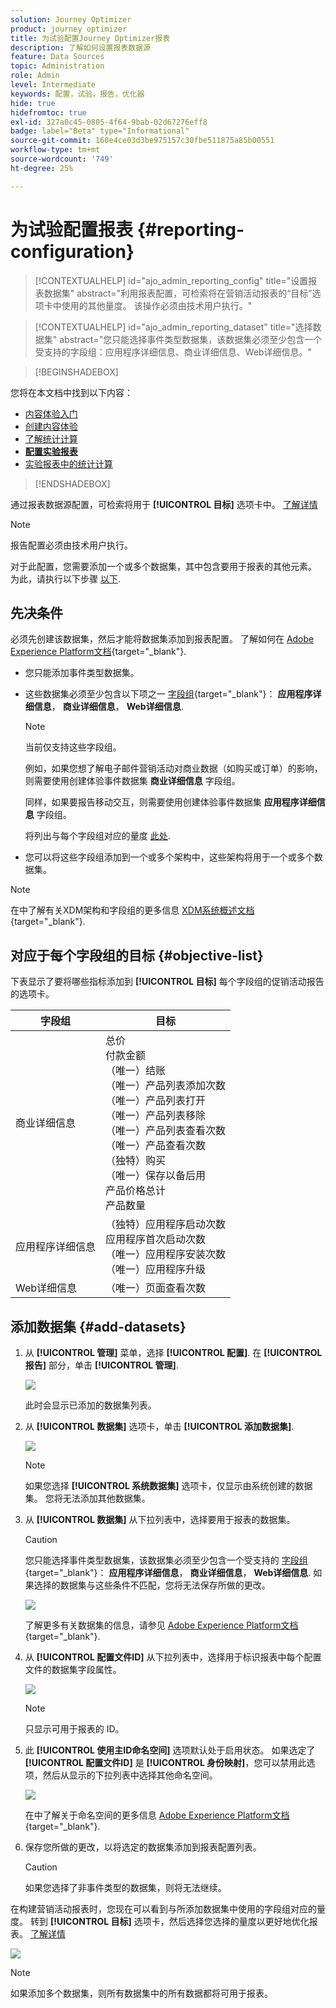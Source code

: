 ```yaml
---
solution: Journey Optimizer
product: journey optimizer
title: 为试验配置Journey Optimizer报表
description: 了解如何设置报表数据源
feature: Data Sources
topic: Administration
role: Admin
level: Intermediate
keywords: 配置，试验，报告，优化器
hide: true
hidefromtoc: true
exl-id: 327a0c45-0805-4f64-9bab-02d67276eff8
badge: label="Beta" type="Informational"
source-git-commit: 160e4ce03d3be975157c30fbe511875a85b00551
workflow-type: tm+mt
source-wordcount: '749'
ht-degree: 25%

---
```


# 为试验配置报表 {#reporting-configuration}

>[!CONTEXTUALHELP]
>id="ajo_admin_reporting_config"
>title="设置报表数据集"
>abstract="利用报表配置，可检索将在营销活动报表的“目标”选项卡中使用的其他量度。 该操作必须由技术用户执行。"

>[!CONTEXTUALHELP]
>id="ajo_admin_reporting_dataset"
>title="选择数据集"
>abstract="您只能选择事件类型数据集，该数据集必须至少包含一个受支持的字段组：应用程序详细信息、商业详细信息、Web详细信息。"

>[!BEGINSHADEBOX]

您将在本文档中找到以下内容：

* [内容体验入门](get-started-experiment.md)
* [创建内容体验](content-experiment.md)
* [了解统计计算](experiment-calculations.md)
* **[配置实验报表](reporting-configuration.md)**
* [实验报表中的统计计算](experiment-report-calculations.md)

>[!ENDSHADEBOX]

<!--The reporting data source configuration allows you to define a connection to a system in order to retrieve additional information that will be used in your reports.-->

通过报表数据源配置，可检索将用于 **[!UICONTROL 目标]** 选项卡中。 [了解详情](content-experiment.md#objectives-global)

>[!NOTE]
>
>报告配置必须由技术用户执行。 <!--Rights?-->

对于此配置，您需要添加一个或多个数据集，其中包含要用于报表的其他元素。 为此，请执行以下步骤 [以下](#add-datasets).

<!--
➡️ [Discover this feature in video](#video)
-->

## 先决条件


必须先创建该数据集，然后才能将数据集添加到报表配置。 了解如何在 [Adobe Experience Platform文档](https://experienceleague.adobe.com/docs/experience-platform/catalog/datasets/user-guide.html?lang=zh_Hans#create){target="_blank"}.

* 您只能添加事件类型数据集。

* 这些数据集必须至少包含以下项之一 [字段组](https://experienceleague.adobe.com/docs/experience-platform/xdm/tutorials/create-schema-ui.html?lang=zh_Hans#field-group){target="_blank"}： **应用程序详细信息**， **商业详细信息**， **Web详细信息**.

   >[!NOTE]
   >
   >当前仅支持这些字段组。

   例如，如果您想了解电子邮件营销活动对商业数据（如购买或订单）的影响，则需要使用创建体验事件数据集 **商业详细信息** 字段组。

   同样，如果要报告移动交互，则需要使用创建体验事件数据集 **应用程序详细信息** 字段组。

   将列出与每个字段组对应的量度 [此处](#objective-list).

* 您可以将这些字段组添加到一个或多个架构中，这些架构将用于一个或多个数据集。

>[!NOTE]
>
>在中了解有关XDM架构和字段组的更多信息 [XDM系统概述文档](https://experienceleague.adobe.com/docs/experience-platform/xdm/home.html?lang=zh_Hans){target="_blank"}.

## 对应于每个字段组的目标 {#objective-list}

下表显示了要将哪些指标添加到 **[!UICONTROL 目标]** 每个字段组的促销活动报告的选项卡。

| 字段组 | 目标 |
|--- |--- |
| 商业详细信息 | 总价<br>付款金额<br>（唯一）结账<br>（唯一）产品列表添加次数<br>（唯一）产品列表打开<br>（唯一）产品列表移除<br>（唯一）产品列表查看次数<br>（唯一）产品查看次数<br>（独特）购买<br>（唯一）保存以备后用<br>产品价格总计<br>产品数量 |
| 应用程序详细信息 | （独特）应用程序启动次数<br>应用程序首次启动次数<br>（唯一）应用程序安装次数<br>（唯一）应用程序升级 |
| Web详细信息 | （唯一）页面查看次数 |

## 添加数据集 {#add-datasets}

1. 从 **[!UICONTROL 管理]** 菜单，选择 **[!UICONTROL 配置]**. 在  **[!UICONTROL 报告]** 部分，单击 **[!UICONTROL 管理]**.

   ![](assets/reporting-config-menu.png)

   此时会显示已添加的数据集列表。

1. 从 **[!UICONTROL 数据集]** 选项卡，单击 **[!UICONTROL 添加数据集]**.

   ![](assets/reporting-config-add.png)

   >[!NOTE]
   >
   >如果您选择 **[!UICONTROL 系统数据集]** 选项卡，仅显示由系统创建的数据集。 您将无法添加其他数据集。

1. 从 **[!UICONTROL 数据集]** 从下拉列表中，选择要用于报表的数据集。

   >[!CAUTION]
   >
   >您只能选择事件类型数据集，该数据集必须至少包含一个受支持的 [字段组](https://experienceleague.adobe.com/docs/experience-platform/xdm/tutorials/create-schema-ui.html?lang=zh_Hans#field-group){target="_blank"}： **应用程序详细信息**， **商业详细信息**， **Web详细信息**. 如果选择的数据集与这些条件不匹配，您将无法保存所做的更改。

   ![](assets/reporting-config-datasets.png)

   了解更多有关数据集的信息，请参见 [Adobe Experience Platform文档](https://experienceleague.adobe.com/docs/experience-platform/catalog/datasets/overview.html?lang=zh_Hans){target="_blank"}.

1. 从 **[!UICONTROL 配置文件ID]** 从下拉列表中，选择用于标识报表中每个配置文件的数据集字段属性。

   ![](assets/reporting-config-profile-id.png)

   >[!NOTE]
   >
   >只显示可用于报表的 ID。

1. 此 **[!UICONTROL 使用主ID命名空间]** 选项默认处于启用状态。 如果选定了 **[!UICONTROL 配置文件ID]** 是 **[!UICONTROL 身份映射]**，您可以禁用此选项，然后从显示的下拉列表中选择其他命名空间。

   ![](assets/reporting-config-namespace.png)

   在中了解关于命名空间的更多信息 [Adobe Experience Platform文档](https://experienceleague.adobe.com/docs/experience-platform/identity/namespaces.html?lang=zh-Hans){target="_blank"}.

1. 保存您所做的更改，以将选定的数据集添加到报表配置列表。

   >[!CAUTION]
   >
   >如果您选择了非事件类型的数据集，则将无法继续。

在构建营销活动报表时，您现在可以看到与所添加数据集中使用的字段组对应的量度。 转到 **[!UICONTROL 目标]** 选项卡，然后选择您选择的量度以更好地优化报表。 [了解详情](content-experiment.md#objectives-global)

![](assets/reporting-config-objectives.png)

>[!NOTE]
>
>如果添加多个数据集，则所有数据集中的所有数据都将可用于报表。

<!--
## How-to video {#video}

Understand how to configure Experience Platform reporting data sources.

>[!VIDEO]()
-->
